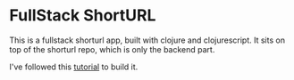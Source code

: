 # FullStack ShortURL

This is a fullstack shorturl app, built with clojure and clojurescript.
It sits on top of the shorturl repo, which is only the backend part.

I've followed this [tutorial](https://www.youtube.com/watch?v=V-dBmuRsW6w) to build it.


